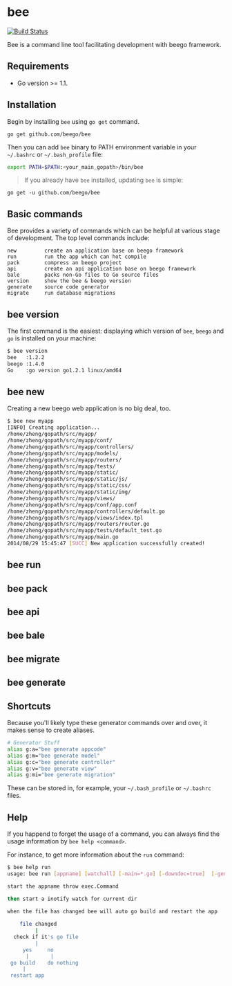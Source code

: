 bee
===

[![Build Status](https://drone.io/github.com/beego/bee/status.png)](https://drone.io/github.com/beego/bee/latest)

Bee is a command line tool facilitating development with beego framework.

## Requirements

- Go version >= 1.1.

## Installation

Begin by installing `bee` using `go get` command.

	go get github.com/beego/bee

Then you can add `bee` binary to PATH environment variable in your `~/.bashrc` or `~/.bash_profile` file:

```bash
export PATH=$PATH:<your_main_gopath>/bin/bee
```

> If you already have `bee` installed, updating `bee` is simple:

	go get -u github.com/beego/bee

## Basic commands

Bee provides a variety of commands which can be helpful at various stage of development. The top level commands include: 

	new         create an application base on beego framework
	run         run the app which can hot compile
	pack        compress an beego project
	api         create an api application base on beego framework
	bale        packs non-Go files to Go source files
	version     show the bee & beego version
	generate    source code generator
	migrate     run database migrations

## bee version

The first command is the easiest: displaying which version of `bee`, `beego` and `go` is installed on your machine:

```bash
$ bee version
bee   :1.2.2
beego :1.4.0
Go    :go version go1.2.1 linux/amd64
``` 

## bee new

Creating a new beego web application is no big deal, too.

```bash
$ bee new myapp
[INFO] Creating application...
/home/zheng/gopath/src/myapp/
/home/zheng/gopath/src/myapp/conf/
/home/zheng/gopath/src/myapp/controllers/
/home/zheng/gopath/src/myapp/models/
/home/zheng/gopath/src/myapp/routers/
/home/zheng/gopath/src/myapp/tests/
/home/zheng/gopath/src/myapp/static/
/home/zheng/gopath/src/myapp/static/js/
/home/zheng/gopath/src/myapp/static/css/
/home/zheng/gopath/src/myapp/static/img/
/home/zheng/gopath/src/myapp/views/
/home/zheng/gopath/src/myapp/conf/app.conf
/home/zheng/gopath/src/myapp/controllers/default.go
/home/zheng/gopath/src/myapp/views/index.tpl
/home/zheng/gopath/src/myapp/routers/router.go
/home/zheng/gopath/src/myapp/tests/default_test.go
/home/zheng/gopath/src/myapp/main.go
2014/08/29 15:45:47 [SUCC] New application successfully created!
```


## bee run

## bee pack

## bee api

## bee bale

## bee migrate

## bee generate



## Shortcuts

Because you'll likely type these generator commands over and over, it makes sense to create aliases.

```bash
# Generator Stuff
alias g:a="bee generate appcode"
alias g:m="bee generate model"
alias g:c="bee generate controller"
alias g:v="bee generate view"
alias g:mi="bee generate migration"
```

These can be stored in, for example, your `~/.bash_profile` or `~/.bashrc` files.

## Help

If you happend to forget the usage of a command, you can always find the usage information by `bee help <command>`.

For instance, to get more information about the `run` command:

```bash
$ bee help run
usage: bee run [appname] [watchall] [-main=*.go] [-downdoc=true]  [-gendoc=true]

start the appname throw exec.Command

then start a inotify watch for current dir
										
when the file has changed bee will auto go build and restart the app

	file changed
	     |
  check if it's go file
	     |
     yes     no
      |       |
 go build    do nothing
     |
 restart app

```